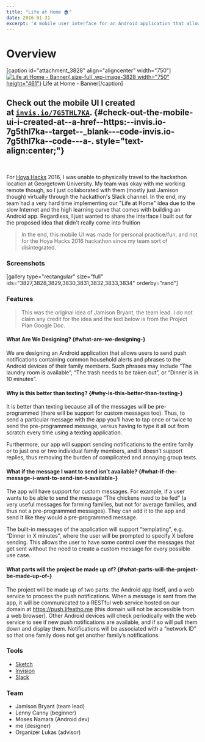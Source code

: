 ```yaml
---
title: "Life at Home 🏠"
date: 2016-01-31
excerpt: 'A mobile user interface for an Android application that allows users to send push notifications containing common household alerts and phrases to the Android devices of their family members.'
---
```


Overview
========

\[caption id="attachment\_3828" align="aligncenter" width="750"\][![Life
at Home -
Banner](https://fvcproductions.files.wordpress.com/2016/01/banner.png){.size-full
.wp-image-3828 width="750"
height="461"}](https://fvcproductions.files.wordpress.com/2016/01/banner.png)
Life at Home - Banner\[/caption\]

Check out the mobile UI I created at [`invis.io/7G5THL7KA`](https://invis.io/7G5THL7KA). {#check-out-the-mobile-ui-i-created-at--a-href--https:--invis.io-7g5thl7ka--target--_blank---code-invis.io-7g5thl7ka--code---a-. style="text-align:center;"}
----------------------------------------------------------------------------------------

 

For [Hoya Hacks](https://hoyahacks.com) 2016, I was unable to physically
travel to the hackathon location at Georgetown University. My team was
okay with me working remote though, so I just collaborated with them
(mostly just Jamison though) virtually through the hackathon's Slack
channel. In the end, my team had a very hard time implementing our "Life
at Home" idea due to the slow Internet and the high learning curve that
comes with building an Android app. Regardless, I just wanted to share
the interface I built out for the proposed idea that didn't really come
into fruition

> In the end, this mobile UI was made for personal practice/fun, and not
> for the Hoya Hacks 2016 hackathon since my team sort of disintegrated.

### Screenshots

\[gallery type="rectangular" size="full"
ids="3827,3828,3829,3830,3831,3832,3833,3834" orderby="rand"\]

### Features

> This was the original idea of Jamison Bryant, the team lead. I do not
> claim any credit for the idea and the text below is from the Project
> Plan Google Doc.

#### What Are We Designing? {#what-are-we-designing-}

We are designing an Android application that allows users to send push
notifications containing common household alerts and phrases to the
Android devices of their family members. Such phrases may include “The
laundry room is available”, “The trash needs to be taken out”, or
“Dinner is in 10 minutes”.

#### Why is this better than texting? {#why-is-this-better-than-texting-}

It is better than texting because all of the messages will be
pre-programmed (there will be support for custom messages too). Thus, to
send a particular message with the app you’ll have to tap once or twice
to send the pre-programmed message, versus having to type it all out
from scratch every time using a texting application.

Furthermore, our app will support sending notifications to the entire
family or to just one or two individual family members, and it doesn’t
support replies, thus removing the burden of complicated and annoying
group texts.

#### What if the message I want to send isn’t available? {#what-if-the-message-i-want-to-send-isn-t-available-}

The app will have support for custom messages. For example, if a user
wants to be able to send the message “The chickens need to be fed” (a
very useful messages for farming families, but not for average families,
and thus not a pre-programmed messages). They can add it to the app and
send it like they would a pre-programmed message.

The built-in messages of the application will support “templating”, e.g.
“Dinner in X minutes”, where the user will be prompted to specify X
before sending. This allows the user to have some control over the
messages that get sent without the need to create a custom message for
every possible use case.

#### What parts will the project be made up of? {#what-parts-will-the-project-be-made-up-of-}

The project will be made up of two parts: the Android app itself, and a
web service to process the push notifications. When a message is sent
from the app, it will be communicated to a RESTful web service hosted on
our domain at <https://push.lifeatho.me> (this domain will not be
accessible from a web browser). Other Android devices will check
periodically with the web service to see if new push notifications are
available, and if so will pull them down and display them. Notifications
will be associated with a “network ID” so that one family does not get
another family’s notifications.

### Tools

- [Sketch](https://sketchapp.com)
- [Invision](https://www.invisionapp.com/)
- [Slack](https://slack.com)

### Team

-   Jamison Bryant (team lead)
-   Lenny Canny (beginner)
-   Moses Namara (Android dev)
-   me (designer)
-   Organizer Lukas (advisor)
